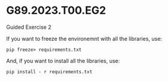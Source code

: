 # G89.2023.T00.EG2
Guided Exercise 2

If you want to freeze the environemnt with all the libraries, use:
```pyhton3
pip freeze> requirements.txt
```

And, if you want to install all the libraries, use:
```python3 
pip install - r requirements.txt
```

